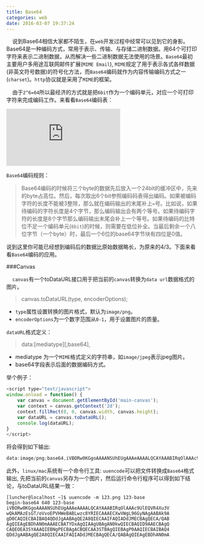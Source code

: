 ```yaml
---
title: Base64
categories: web
date: 2016-03-07 19:37:24
---
```

&nbsp;&nbsp;&nbsp;&nbsp;说到Base64相信大家都不陌生，在`web`开发过程中经常可以见到它的身影。Base64是一种编码方式，常用于表示、传输、与存储二进制数据。用64个可打印字符来表示二进制数据，从而解决一些二进制数据无法使用的场景。`Base64`最初主要用户多用途互联网邮件扩展(`MIME Email`), `MIME`规定了用于表示各式各样数据(非英文符号数据)的符号化方法，而`Base64`编码就作为内容传输编码方式之一(`charset`)。`http`协议就是采用了`MIME`的框架。

&nbsp;&nbsp;&nbsp;&nbsp;由于`2^6=64`所以最经济的方式就是把`6bit`作为一个编码单元，对应一个可打印字符来完成编码工作。来看看`Base64`编码表：

![Base64编码表](http://www.tangide.com/storage/read.php?path=qq/A/A84CE7A6466CC40FAC339261A8361B91/2015-12-19%2016:12:20%E5%B1%8F%E5%B9%95%E6%88%AA%E5%9B%BE.png)

`Base64`编码规则：

> Base64编码的时候将三个byte的数据先后放入一个24bit的缓冲区中，先来的byte占高位。然后，每次取出6个bit参照编码码表得出编码。如果被编码字符的长度不能被3整除，那么就在编码输出的末尾补上`=`号。比如说，如果待编码的字符长度是4个字节，那么编码输出会有两个等号。如果待编码字符的长度是8个字节那么编码输出末尾会补上一个等号。如果待编码的比特位不足一个编码单元(`6bit`)的时候，则需要在低位补全。当最后剩余一个八位字节（一个byte）时，最后一个6位的base64字节块有四位是0值。

说到这里你可能已经想到编码后的数据比原始数据略长，为原来的4/3。下面来看看`Base64`编码的应用。

###Canvas

&nbsp;&nbsp;&nbsp;&nbsp;`canvas`有一个toDataURL接口用于把当前的`canvas`转换为`data url`数据格式的图片。
> canvas.toDataURL(type, encoderOptions);

+ `type`属性设置转换的图片格式，默认为`image/png`。
+ `encoderOptions`为一个数字范围从`0-1`，用于设置图片的质量。

`dataURL`格式定义：
>data:[mediatype][;base64],<data>

+ mediatype 为一个`MIME`格式定义的字符串，如`image/jpeg`表示jpeg图片。
+ base64字段表示后面的数据编码方式。

举个例子：
```javascript
<script type="text/javascript">
window.onload = function() {
	var canvas = document.getElementById('main-canvas');
	var context = canvas.getContext('2d');
	context.fillRect(0, 0, canvas.width, canvas.height);
	var dataURL = canvas.toDataURL();
	console.log(dataURL);
}
</script>
```

将会得到如下输出:
``` javascript
data:image/png;base64,iVBORw0KGgoAAAANSUhEUgAAAeAAAALQCAYAAABIRqOlAAAc9UlEQ…AAgUBAgAN0kwQIECBAQID9AAECBAgQCAQEOEA3SYAAAQIELrSX0B9Umz4MAAAAAElFTkSuQmCC
```

此外，`linux/mac`系统有一个命令行工具: `uuencode`可以把文件转换成`Base64`格式输出, 先把当前的`canvas`另存为一个图片，然后运行命令行程序可以得到如下结论，与toDataURL结果一致：

```
[luncher@localhost ~]$ uuencode -m 123.png 123-base 
begin-base64 640 123-base
iVBORw0KGgoAAAANSUhEUgAAAeAAAALQCAYAAABIRqOlAAAc9UlEQVR4Xu3V
wQkAMAzEsGT/oVvoEPVHWeBABLwzc8YRIECAAAECXwVWgL96GyNAgAABAk9A
gD0CAQIECBAIBAQ4QDdJgAABAgQE2A8QIECAAIFAQIADdJMECBAgQECA/QAB
AgQIEAgEBDhAN0mAAAECBATYDxAgQIAAgUBAgAN0kwQIECBAQID9AAECBAgQ
CAQEOEA3SYAAAQIEBNgPECBAgACBQECAA3STBAgQIEBAgP0AAQIECBAIBAQ4
QDdJgAABAgQE2A8QIECAAIFAQIADdJMECBAgQECA/QABAgQIEAgEBDhAN0mA

```



